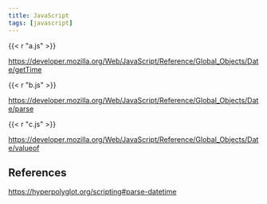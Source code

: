 ```yaml
---
title: JavaScript
tags: [javascript]
---
```


{{< r "a.js" >}}

<https://developer.mozilla.org/Web/JavaScript/Reference/Global_Objects/Date/getTime>

{{< r "b.js" >}}

<https://developer.mozilla.org/Web/JavaScript/Reference/Global_Objects/Date/parse>

{{< r "c.js" >}}

<https://developer.mozilla.org/Web/JavaScript/Reference/Global_Objects/Date/valueof>

## References

<https://hyperpolyglot.org/scripting#parse-datetime>
